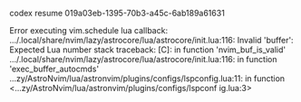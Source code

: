 codex resume 019a03eb-1395-70b3-a45c-6ab189a61631

Error executing vim.schedule lua callback: .../.local/share/nvim/lazy/astrocore/lua/astrocore/init.lua:116: Invalid 'buffer': Expected Lua
number
stack traceback:
[C]: in function 'nvim_buf_is_valid'
.../.local/share/nvim/lazy/astrocore/lua/astrocore/init.lua:116: in function 'exec_buffer_autocmds'
...zy/AstroNvim/lua/astronvim/plugins/configs/lspconfig.lua:11: in function <...zy/AstroNvim/lua/astronvim/plugins/configs/lspconf
ig.lua:3>
